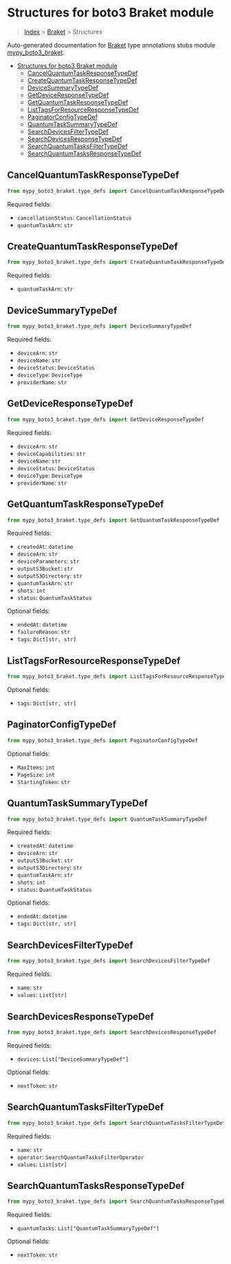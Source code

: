 # Structures for boto3 Braket module

> [Index](../index.md) > [Braket](./index.md) > Structures

Auto-generated documentation for [Braket](https://boto3.amazonaws.com/v1/documentation/api/latest/reference/services/braket.html#Braket)
type annotations stubs module [mypy_boto3_braket](https://pypi.org/project/mypy-boto3-braket/).

- [Structures for boto3 Braket module](#structures-for-boto3-braket-module)
  - [CancelQuantumTaskResponseTypeDef](#cancelquantumtaskresponsetypedef)
  - [CreateQuantumTaskResponseTypeDef](#createquantumtaskresponsetypedef)
  - [DeviceSummaryTypeDef](#devicesummarytypedef)
  - [GetDeviceResponseTypeDef](#getdeviceresponsetypedef)
  - [GetQuantumTaskResponseTypeDef](#getquantumtaskresponsetypedef)
  - [ListTagsForResourceResponseTypeDef](#listtagsforresourceresponsetypedef)
  - [PaginatorConfigTypeDef](#paginatorconfigtypedef)
  - [QuantumTaskSummaryTypeDef](#quantumtasksummarytypedef)
  - [SearchDevicesFilterTypeDef](#searchdevicesfiltertypedef)
  - [SearchDevicesResponseTypeDef](#searchdevicesresponsetypedef)
  - [SearchQuantumTasksFilterTypeDef](#searchquantumtasksfiltertypedef)
  - [SearchQuantumTasksResponseTypeDef](#searchquantumtasksresponsetypedef)

## CancelQuantumTaskResponseTypeDef

```python
from mypy_boto3_braket.type_defs import CancelQuantumTaskResponseTypeDef
```


Required fields:
- `cancellationStatus`: `CancellationStatus`
- `quantumTaskArn`: `str`




## CreateQuantumTaskResponseTypeDef

```python
from mypy_boto3_braket.type_defs import CreateQuantumTaskResponseTypeDef
```


Required fields:
- `quantumTaskArn`: `str`




## DeviceSummaryTypeDef

```python
from mypy_boto3_braket.type_defs import DeviceSummaryTypeDef
```


Required fields:
- `deviceArn`: `str`
- `deviceName`: `str`
- `deviceStatus`: `DeviceStatus`
- `deviceType`: `DeviceType`
- `providerName`: `str`




## GetDeviceResponseTypeDef

```python
from mypy_boto3_braket.type_defs import GetDeviceResponseTypeDef
```


Required fields:
- `deviceArn`: `str`
- `deviceCapabilities`: `str`
- `deviceName`: `str`
- `deviceStatus`: `DeviceStatus`
- `deviceType`: `DeviceType`
- `providerName`: `str`




## GetQuantumTaskResponseTypeDef

```python
from mypy_boto3_braket.type_defs import GetQuantumTaskResponseTypeDef
```


Required fields:
- `createdAt`: `datetime`
- `deviceArn`: `str`
- `deviceParameters`: `str`
- `outputS3Bucket`: `str`
- `outputS3Directory`: `str`
- `quantumTaskArn`: `str`
- `shots`: `int`
- `status`: `QuantumTaskStatus`



Optional fields:
- `endedAt`: `datetime`
- `failureReason`: `str`
- `tags`: `Dict[str, str]`


## ListTagsForResourceResponseTypeDef

```python
from mypy_boto3_braket.type_defs import ListTagsForResourceResponseTypeDef
```




Optional fields:
- `tags`: `Dict[str, str]`


## PaginatorConfigTypeDef

```python
from mypy_boto3_braket.type_defs import PaginatorConfigTypeDef
```




Optional fields:
- `MaxItems`: `int`
- `PageSize`: `int`
- `StartingToken`: `str`


## QuantumTaskSummaryTypeDef

```python
from mypy_boto3_braket.type_defs import QuantumTaskSummaryTypeDef
```


Required fields:
- `createdAt`: `datetime`
- `deviceArn`: `str`
- `outputS3Bucket`: `str`
- `outputS3Directory`: `str`
- `quantumTaskArn`: `str`
- `shots`: `int`
- `status`: `QuantumTaskStatus`



Optional fields:
- `endedAt`: `datetime`
- `tags`: `Dict[str, str]`


## SearchDevicesFilterTypeDef

```python
from mypy_boto3_braket.type_defs import SearchDevicesFilterTypeDef
```


Required fields:
- `name`: `str`
- `values`: `List[str]`




## SearchDevicesResponseTypeDef

```python
from mypy_boto3_braket.type_defs import SearchDevicesResponseTypeDef
```


Required fields:
- `devices`: `List["DeviceSummaryTypeDef"]`



Optional fields:
- `nextToken`: `str`


## SearchQuantumTasksFilterTypeDef

```python
from mypy_boto3_braket.type_defs import SearchQuantumTasksFilterTypeDef
```


Required fields:
- `name`: `str`
- `operator`: `SearchQuantumTasksFilterOperator`
- `values`: `List[str]`




## SearchQuantumTasksResponseTypeDef

```python
from mypy_boto3_braket.type_defs import SearchQuantumTasksResponseTypeDef
```


Required fields:
- `quantumTasks`: `List["QuantumTaskSummaryTypeDef"]`



Optional fields:
- `nextToken`: `str`

